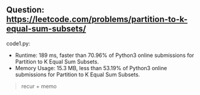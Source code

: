 ## Question: https://leetcode.com/problems/partition-to-k-equal-sum-subsets/

code1.py:
* Runtime: 189 ms, faster than 70.96% of Python3 online submissions for Partition to K Equal Sum Subsets.
* Memory Usage: 15.3 MB, less than 53.19% of Python3 online submissions for Partition to K Equal Sum Subsets.
> recur + memo